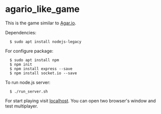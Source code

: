 # agario_like_game
This is the game similar to [Agar.io](http://agar.io/).


Dependencies:
```
  $ sudo apt install nodejs-legacy
```

For configure package:
```
  $ sudo apt install npm
  $ npm init
  $ npm install express --save
  $ npm install socket.io --save
```

To run node.js server:
```
  $ ./run_server.sh
```

For start playing visit [localhost](http://127.0.0.1:3000). You can open two browser's window and test multiplayer.
